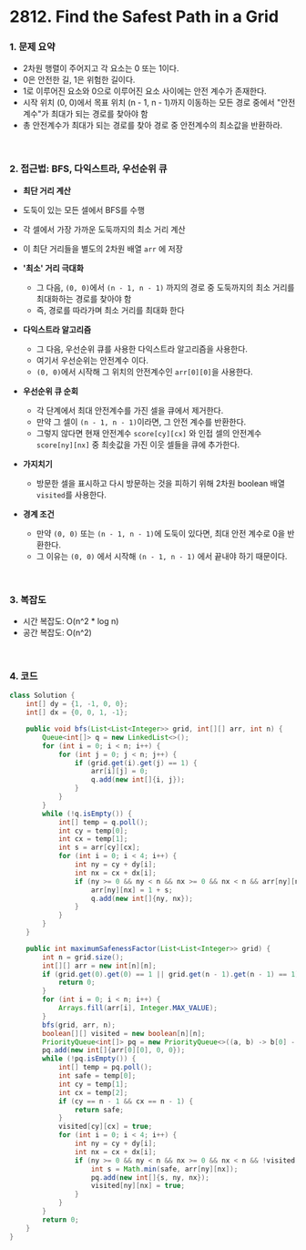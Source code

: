 # 2812. Find the Safest Path in a Grid

### 1. 문제 요약

- 2차원 행렬이 주어지고 각 요소는 0 또는 1이다.
- 0은 안전한 길, 1은 위험한 길이다.
- 1로 이루어진 요소와 0으로 이루어진 요소 사이에는 안전 계수가 존재한다.
- 시작 위치 (0, 0)에서 목표 위치 (n - 1, n - 1)까지 이동하는 모든 경로 중에서 "안전계수"가 최대가 되는 경로를 찾아야 함
- 총 안전계수가 최대가 되는 경로를 찾아 경로 중 안전계수의 최소값을 반환하라.

<br/>

### 2. 접근법: BFS, 다익스트라, 우선순위 큐

-  **최단 거리 계산**
  - 도둑이 있는 모든 셀에서 BFS를 수행
  - 각 셀에서 가장 가까운 도둑까지의 최소 거리 계산
  - 이 최단 거리들을 별도의 2차원 배열 `arr` 에 저장

- **'최소' 거리 극대화**
  - 그 다음, `(0, 0)`에서 `(n - 1, n - 1)` 까지의 경로 중 도둑까지의 최소 거리를 최대화하는 경로를 찾아야 함
  - 즉, 경로를 따라가며 최소 거리를 최대화 한다

- **다익스트라 알고리즘**
  - 그 다음, 우선순위 큐를 사용한 다익스트라 알고리즘을 사용한다.
  - 여기서 우선순위는 안전계수 이다.
  - `(0, 0)`에서 시작해 그 위치의 안전계수인 `arr[0][0]`을 사용한다.

- **우선순위 큐 순회**
  - 각 단계에서 최대 안전계수를 가진 셀을 큐에서 제거한다.
  - 만약 그 셀이 `(n - 1, n - 1)`이라면, 그 안전 계수를 반환한다.
  - 그렇지 않다면 현재 안전계수 `score[cy][cx]` 와 인접 셀의 안전계수 `score[ny][nx]` 중 최솟값을 가진 이웃 셀들을 큐에 추가한다.

- **가지치기**
  - 방문한 셀을 표시하고 다시 방문하는 것을 피하기 위해 2차원 boolean 배열 `visited`를 사용한다.

- **경계 조건**
  - 만약 `(0, 0)` 또는 `(n - 1, n - 1)`에 도둑이 있다면, 최대 안전 계수로 0을 반환한다.
  - 그 이유는 `(0, 0)` 에서 시작해 `(n - 1, n - 1)` 에서 끝내야 하기 때문이다.

<br/>

### 3. 복잡도

- 시간 복잡도: O(n^2 * log n)
- 공간 복잡도: O(n^2)

<br/>

### 4. 코드

``` Java
class Solution {
    int[] dy = {1, -1, 0, 0};
    int[] dx = {0, 0, 1, -1};

    public void bfs(List<List<Integer>> grid, int[][] arr, int n) {
        Queue<int[]> q = new LinkedList<>();
        for (int i = 0; i < n; i++) {
            for (int j = 0; j < n; j++) {
                if (grid.get(i).get(j) == 1) {
                    arr[i][j] = 0;
                    q.add(new int[]{i, j});
                }
            }
        }
        while (!q.isEmpty()) {
            int[] temp = q.poll();
            int cy = temp[0];
            int cx = temp[1];
            int s = arr[cy][cx];
            for (int i = 0; i < 4; i++) {
                int ny = cy + dy[i];
                int nx = cx + dx[i];
                if (ny >= 0 && ny < n && nx >= 0 && nx < n && arr[ny][nx] > 1 + s) {
                    arr[ny][nx] = 1 + s;
                    q.add(new int[]{ny, nx});
                }
            }
        }
    }

    public int maximumSafenessFactor(List<List<Integer>> grid) {
        int n = grid.size();
        int[][] arr = new int[n][n];
        if (grid.get(0).get(0) == 1 || grid.get(n - 1).get(n - 1) == 1) {
            return 0;
        }
        for (int i = 0; i < n; i++) {
            Arrays.fill(arr[i], Integer.MAX_VALUE);
        }
        bfs(grid, arr, n);
        boolean[][] visited = new boolean[n][n];
        PriorityQueue<int[]> pq = new PriorityQueue<>((a, b) -> b[0] - a[0]);
        pq.add(new int[]{arr[0][0], 0, 0});
        while (!pq.isEmpty()) {
            int[] temp = pq.poll();
            int safe = temp[0];
            int cy = temp[1];
            int cx = temp[2];
            if (cy == n - 1 && cx == n - 1) {
                return safe;
            }
            visited[cy][cx] = true;
            for (int i = 0; i < 4; i++) {
                int ny = cy + dy[i];
                int nx = cx + dx[i];
                if (ny >= 0 && ny < n && nx >= 0 && nx < n && !visited[ny][nx]) {
                    int s = Math.min(safe, arr[ny][nx]);
                    pq.add(new int[]{s, ny, nx});
                    visited[ny][nx] = true;
                }
            }
        }
        return 0;
    }
}
```